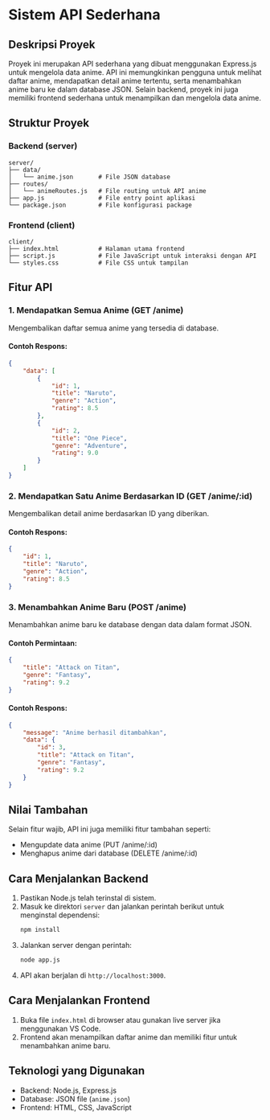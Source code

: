 # Sistem API Sederhana

## Deskripsi Proyek
Proyek ini merupakan API sederhana yang dibuat menggunakan Express.js untuk mengelola data anime. API ini memungkinkan pengguna untuk melihat daftar anime, mendapatkan detail anime tertentu, serta menambahkan anime baru ke dalam database JSON. Selain backend, proyek ini juga memiliki frontend sederhana untuk menampilkan dan mengelola data anime.

## Struktur Proyek

### Backend (server)
```
server/
├── data/
│   └── anime.json       # File JSON database
├── routes/
│   └── animeRoutes.js   # File routing untuk API anime
├── app.js               # File entry point aplikasi
└── package.json         # File konfigurasi package
```

### Frontend (client)
```
client/
├── index.html           # Halaman utama frontend
├── script.js            # File JavaScript untuk interaksi dengan API
└── styles.css           # File CSS untuk tampilan
```

## Fitur API

### 1. Mendapatkan Semua Anime (GET /anime)
Mengembalikan daftar semua anime yang tersedia di database.

#### Contoh Respons:
```json
{
    "data": [
        {
            "id": 1,
            "title": "Naruto",
            "genre": "Action",
            "rating": 8.5
        },
        {
            "id": 2,
            "title": "One Piece",
            "genre": "Adventure",
            "rating": 9.0
        }
    ]
}
```

### 2. Mendapatkan Satu Anime Berdasarkan ID (GET /anime/:id)
Mengembalikan detail anime berdasarkan ID yang diberikan.

#### Contoh Respons:
```json
{
    "id": 1,
    "title": "Naruto",
    "genre": "Action",
    "rating": 8.5
}
```

### 3. Menambahkan Anime Baru (POST /anime)
Menambahkan anime baru ke database dengan data dalam format JSON.

#### Contoh Permintaan:
```json
{
    "title": "Attack on Titan",
    "genre": "Fantasy",
    "rating": 9.2
}
```

#### Contoh Respons:
```json
{
    "message": "Anime berhasil ditambahkan",
    "data": {
        "id": 3,
        "title": "Attack on Titan",
        "genre": "Fantasy",
        "rating": 9.2
    }
}
```

## Nilai Tambahan
Selain fitur wajib, API ini juga memiliki fitur tambahan seperti:
- Mengupdate data anime (PUT /anime/:id)
- Menghapus anime dari database (DELETE /anime/:id)

## Cara Menjalankan Backend
1. Pastikan Node.js telah terinstal di sistem.
2. Masuk ke direktori `server` dan jalankan perintah berikut untuk menginstal dependensi:
   ```bash
   npm install
   ```
3. Jalankan server dengan perintah:
   ```bash
   node app.js
   ```
4. API akan berjalan di `http://localhost:3000`.

## Cara Menjalankan Frontend
1. Buka file `index.html` di browser atau gunakan live server jika menggunakan VS Code.
2. Frontend akan menampilkan daftar anime dan memiliki fitur untuk menambahkan anime baru.

## Teknologi yang Digunakan
- Backend: Node.js, Express.js
- Database: JSON file (`anime.json`)
- Frontend: HTML, CSS, JavaScript


